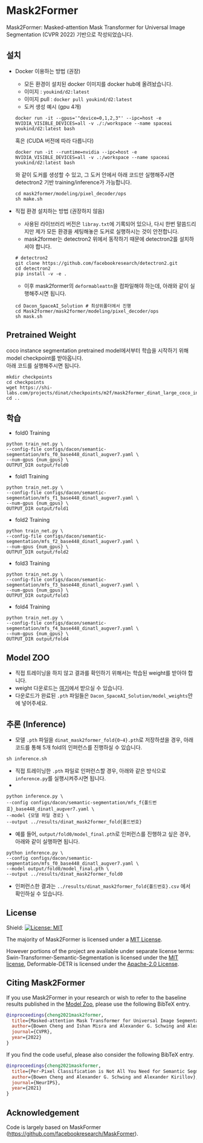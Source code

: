 # Mask2Former
Mask2Former: Masked-attention Mask Transformer for Universal Image Segmentation (CVPR 2022) 기반으로 작성되었습니다.

## 설치

- Docker 이용하는 방법 (권장)
  - 모든 환경이 설치된 docker 이미지를 docker hub에 올려놨습니다.
  - 이미지 : `youkind/d2:latest`
  - 이미지 pull : `docker pull youkind/d2:latest`
  - 도커 생성 예시 (gpu 4개)
  ```
  docker run -it --gpus='"device=0,1,2,3"' --ipc=host -e NVIDIA_VISIBLE_DEVICES=all -v ./:/workspace --name spaceai youkind/d2:latest bash
  ```
  혹은 (CUDA 버전에 따라 다릅니다)
  ```
  docker run -it --runtime=nvidia --ipc=host -e NVIDIA_VISIBLE_DEVICES=all -v .:/workspace --name spaceai youkind/d2:latest bash
  ```
  와 같이 도커를 생성할 수 있고, 그 도커 안에서 아래 코드만 실행해주시면 detectron2 기반 training/inference가 가능합니다.
  ```
  cd mask2former/modeling/pixel_decoder/ops
  sh make.sh
  ```


- 직접 환경 설치하는 방법 (권장하지 않음)
  - 사용된 라이브러리 버전은 `libray.txt`에 기록되어 있으나, 다시 한번 말씀드리지만 제가 모든 환경을 세팅해놓은 도커로 실행하시는 것이 안전합니다.
  - mask2former는 detectron2 위에서 동작하기 때문에 detectron2를 설치하셔야 합니다.
  ```
  # detectron2
  git clone https://github.com/facebookresearch/detectron2.git
  cd detectron2
  pip install -v -e .
  ```
  - 이후 mask2former의 `deformableattn`을 컴파일해야 하는데, 아래와 같이 실행해주시면 됩니다.
  ```
  cd Dacon_SpaceAI_Solution # 최상위폴더에서 진행
  cd Mask2former/mask2former/modeling/pixel_decoder/ops
  sh mask.sh
  ```

## Pretrained Weight
coco instance segmentation pretrained model에서부터 학습을 시작하기 위해 model checkpoint를 받아옵니다. <br>
아래 코드를 실행해주시면 됩니다.
```
mkdir checkpoints
cd checkpoints
wget https://shi-labs.com/projects/dinat/checkpoints/m2f/mask2former_dinat_large_coco_instance.pth
cd ..
```

## 학습

- fold0 Training
```
python train_net.py \
--config-file configs/dacon/semantic-segmentation/mfs_f0_base448_dinatl_augver7.yaml \
--num-gpus {num_gpus} \
OUTPUT_DIR output/fold0
```
- fold1 Training
```
python train_net.py \
--config-file configs/dacon/semantic-segmentation/mfs_f1_base448_dinatl_augver7.yaml \
--num-gpus {num_gpus} \
OUTPUT_DIR output/fold1
```
- fold2 Training
```
python train_net.py \
--config-file configs/dacon/semantic-segmentation/mfs_f2_base448_dinatl_augver7.yaml \
--num-gpus {num_gpus} \
OUTPUT_DIR output/fold2
```
- fold3 Training
```
python train_net.py \
--config-file configs/dacon/semantic-segmentation/mfs_f3_base448_dinatl_augver7.yaml \
--num-gpus {num_gpus} \
OUTPUT_DIR output/fold3
```
- fold4 Training
```
python train_net.py \
--config-file configs/dacon/semantic-segmentation/mfs_f4_base448_dinatl_augver7.yaml \
--num-gpus {num_gpus} \
OUTPUT_DIR output/fold4
```


## Model ZOO
- 직접 트레이닝을 하지 않고 결과를 확인하기 위해서는 학습된 weight를 받아야 합니다.
- weight 다운로드는 [여기](https://yonsei-my.sharepoint.com/personal/youkind_o365_yonsei_ac_kr/_layouts/15/onedrive.aspx?id=%2Fpersonal%2Fyoukind%5Fo365%5Fyonsei%5Fac%5Fkr%2FDocuments%2Fspaceai%2Fmodel%5Fweights&view=0)에서 받으실 수 있습니다.
- 다운로드가 완료된 `.pth` 파일들은 `Dacon_SpaceAI_Solution/model_weights`안에 넣어주세요.
  
## 추론 (Inference)

- 모델 `.pth` 파일을 `dinat_mask2former_fold{0~4}.pth`로 저장하셨을 경우, 아래 코드를 통해 5개 fold의 인퍼런스를 진행하실 수 있습니다.

```
sh inference.sh
``` 

- 직접 트레이닝한 `.pth` 파일로 인퍼런스할 경우, 아래와 같은 방식으로 `inference.py`를 실행시켜주시면 됩니다.
- 
```
python inference.py \
--config configs/dacon/semantic-segmentation/mfs_f{폴드번호}_base448_dinatl_augver7.yaml \
--model {모델 파일 경로} \
--output ../results/dinat_mask2former_fold{폴드번호}
``` 

- 예를 들어, `output/fold0/model_final.pth`로 인퍼런스를 진행하고 싶은 경우, 아래와 같이 실행하면 됩니다.
```
python inference.py \
--config configs/dacon/semantic-segmentation/mfs_f0_base448_dinatl_augver7.yaml \
--model output/fold0/model_final.pth \
--output ../results/dinat_mask2former_fold0
``` 

- 인퍼런스한 결과는 `../results/dinat_mask2former_fold{폴드번호}.csv` 에서 확인하실 수 있습니다.

## License

Shield: [![License: MIT](https://img.shields.io/badge/License-MIT-yellow.svg)](https://opensource.org/licenses/MIT)

The majority of Mask2Former is licensed under a [MIT License](LICENSE).


However portions of the project are available under separate license terms: Swin-Transformer-Semantic-Segmentation is licensed under the [MIT license](https://github.com/SwinTransformer/Swin-Transformer-Semantic-Segmentation/blob/main/LICENSE), Deformable-DETR is licensed under the [Apache-2.0 License](https://github.com/fundamentalvision/Deformable-DETR/blob/main/LICENSE).

## <a name="CitingMask2Former"></a>Citing Mask2Former

If you use Mask2Former in your research or wish to refer to the baseline results published in the [Model Zoo](MODEL_ZOO.md), please use the following BibTeX entry.

```BibTeX
@inproceedings{cheng2021mask2former,
  title={Masked-attention Mask Transformer for Universal Image Segmentation},
  author={Bowen Cheng and Ishan Misra and Alexander G. Schwing and Alexander Kirillov and Rohit Girdhar},
  journal={CVPR},
  year={2022}
}
```

If you find the code useful, please also consider the following BibTeX entry.

```BibTeX
@inproceedings{cheng2021maskformer,
  title={Per-Pixel Classification is Not All You Need for Semantic Segmentation},
  author={Bowen Cheng and Alexander G. Schwing and Alexander Kirillov},
  journal={NeurIPS},
  year={2021}
}
```

## Acknowledgement

Code is largely based on MaskFormer (https://github.com/facebookresearch/MaskFormer).

